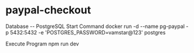 # paypal-checkout

Database -- PostgreSQL
Start Command
docker run -d --name pg-paypal -p 5432:5432 -e 'POSTGRES_PASSWORD=vamstar@123' postgres

Execute Program
npm run dev
